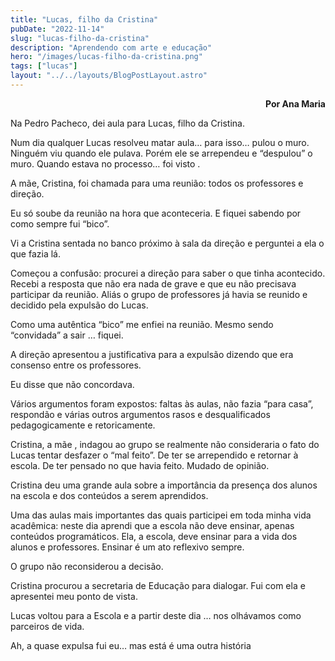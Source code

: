 ```yaml
---
title: "Lucas, filho da Cristina"
pubDate: "2022-11-14"
slug: "lucas-filho-da-cristina"
description: "Aprendendo com arte e educação"
hero: "/images/lucas-filho-da-cristina.png"
tags: ["lucas"]
layout: "../../layouts/BlogPostLayout.astro"
---
```


<p style='text-align: right;'> <strong> Por Ana Maria </strong> </p>

Na Pedro Pacheco, dei aula para Lucas, filho da Cristina.

Num dia qualquer Lucas resolveu matar aula… para isso… pulou o muro. Ninguém viu quando ele pulava. Porém ele se arrependeu e “despulou” o muro. Quando estava no processo… foi visto .

A mãe, Cristina, foi chamada para uma reunião: todos os professores e direção.

Eu só soube da reunião na hora que aconteceria. E fiquei sabendo por como sempre fui “bico”. 

Vi a Cristina sentada no banco próximo à sala da direção e perguntei a ela o que fazia lá.

Começou a confusão: procurei a direção para saber o que tinha acontecido. Recebi a resposta que não era nada de grave e que eu não precisava participar da reunião. Aliás o grupo de professores já havia se reunido e decidido pela expulsão do Lucas.

Como uma autêntica “bico” me enfiei na reunião. Mesmo sendo “convidada” a sair … fiquei.

A direção apresentou a justificativa para a expulsão dizendo que era consenso entre os professores.

Eu disse que não concordava.

Vários argumentos foram expostos: faltas às aulas, não fazia “para casa”, respondão e várias outros argumentos rasos e desqualificados pedagogicamente e retoricamente.

Cristina, a mãe , indagou ao grupo se realmente não consideraria o fato do Lucas tentar desfazer o “mal feito”. De ter se arrependido e retornar à escola. De ter pensado no que havia feito. Mudado de opinião.

Cristina deu uma grande aula sobre a importância da presença dos alunos na escola e dos conteúdos a serem aprendidos.

Uma das aulas mais importantes das quais participei em toda minha vida acadêmica: neste dia aprendi que a escola não deve ensinar, apenas conteúdos programáticos. Ela, a escola, deve ensinar para a vida dos alunos e professores. Ensinar é um ato reflexivo sempre.

O grupo não reconsiderou a decisão. 

Cristina procurou a secretaria de Educação para dialogar. Fui com ela e apresentei meu ponto de vista.

Lucas voltou para a Escola e a partir  deste dia … nos olhávamos como parceiros de vida.

Ah, a quase expulsa fui eu… mas está é uma outra história
